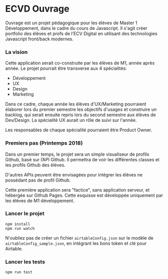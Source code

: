 # ECVD Ouvrage

Ouvrage est un projet pédagogique pour les élèves de Master 1 Développement, dans le cadre du cours de Javascript.
Il s'agit créer portfolio des élèves et profs de l’ECV Digital en utilisant des technologies Javascript front/back modernes.


### La vision

Cette application serait co-construite par les élèves de M1, année après année.
Le projet pourrait être transverse aux 4 spécialités:
* Développement
* UX
* Design
* Marketing

Dans ce cadre, chaque année les élèves d'UX/Marketing pourraient élaborer lors du premier semestre les objectifs d'usages et construire un backlog, qui serait ensuite repris lors du second semestre aux élèves de Dev/Design.
La spécialité UX aurait un rôle de suivi sur l'année.

Les responsables de chaque spécialité pourraient être Product Owner.


### Premiers pas (Printemps 2018)

Dans un premier temps, le projet sera un simple visualiseur de profils Github, basé sur l’API Github.
Il permettra de voir les différentes classes et les profils Github des élèves.

D'autres APIs peuvent être envisagées pour intégrer les élèves ne possédant pas de profil Github.

Cette première application sera "factice", sans application serveur, et hébergée sur Github Pages. Cette esquisse est développée uniquement par les élèves de M1 développement.

### Lancer le projet

```
npm install
npm run watch
```

N'oubliez pas de créer un fichier `airtableConfig.json` sur le modèle de `airtableConfig_sample.json`, en intégrant les bons token et clé pour Airtable.

### Lancer les tests

```
npm run test
```
